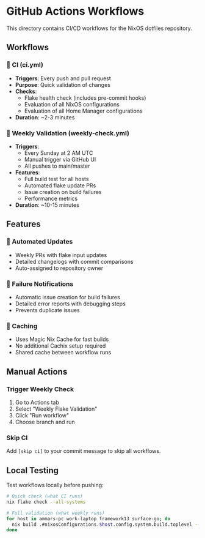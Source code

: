 # GitHub Actions Workflows

This directory contains CI/CD workflows for the NixOS dotfiles repository.

## Workflows

### 🚀 CI (ci.yml)
- **Triggers**: Every push and pull request
- **Purpose**: Quick validation of changes
- **Checks**:
  - Flake health check (includes pre-commit hooks)
  - Evaluation of all NixOS configurations
  - Evaluation of all Home Manager configurations
- **Duration**: ~2-3 minutes

### 📅 Weekly Validation (weekly-check.yml)
- **Triggers**:
  - Every Sunday at 2 AM UTC
  - Manual trigger via GitHub UI
  - All pushes to main/master
- **Features**:
  - Full build test for all hosts
  - Automated flake update PRs
  - Issue creation on build failures
  - Performance metrics
- **Duration**: ~10-15 minutes

## Features

### 🔄 Automated Updates
- Weekly PRs with flake input updates
- Detailed changelogs with commit comparisons
- Auto-assigned to repository owner

### 🚨 Failure Notifications
- Automatic issue creation for build failures
- Detailed error reports with debugging steps
- Prevents duplicate issues

### 💾 Caching
- Uses Magic Nix Cache for fast builds
- No additional Cachix setup required
- Shared cache between workflow runs

## Manual Actions

### Trigger Weekly Check
1. Go to Actions tab
2. Select "Weekly Flake Validation"
3. Click "Run workflow"
4. Choose branch and run

### Skip CI
Add `[skip ci]` to your commit message to skip all workflows.

## Local Testing

Test workflows locally before pushing:
```bash
# Quick check (what CI runs)
nix flake check --all-systems

# Full validation (what weekly runs)
for host in ammars-pc work-laptop framework13 surface-go; do
  nix build .#nixosConfigurations.$host.config.system.build.toplevel --dry-run
done
```
